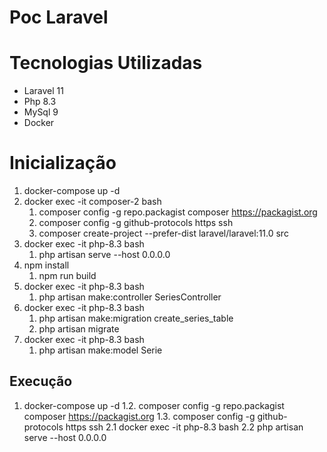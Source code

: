 # Poc Laravel

# Tecnologias Utilizadas

- Laravel 11
- Php 8.3
- MySql 9
- Docker

# Inicialização

1. docker-compose up -d
2. docker exec -it composer-2 bash
    1. composer config -g repo.packagist composer https://packagist.org
    2. composer config -g github-protocols https ssh
    3. composer create-project --prefer-dist laravel/laravel:11.0 src
3. docker exec -it php-8.3 bash 
    1. php artisan serve --host 0.0.0.0
4. npm install
    1. npm run build 
5. docker exec -it php-8.3 bash 
    1. php artisan make:controller SeriesController
6. docker exec -it php-8.3 bash 
    1. php artisan make:migration create_series_table
    2. php artisan migrate
7. docker exec -it php-8.3 bash
    1. php artisan make:model Serie

## Execução

1. docker-compose up -d
1.2. composer config -g repo.packagist composer https://packagist.org
1.3. composer config -g github-protocols https ssh
2.1 docker exec -it php-8.3 bash 
2.2 php artisan serve --host 0.0.0.0

